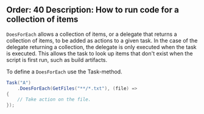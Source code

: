 Order: 40
Description: How to run code for a collection of items
---

`DoesForEach` allows a collection of items, or a delegate that returns a collection of items, to be added as actions to a given task. In the case of the delegate returning a collection, the delegate is only executed when the task is executed. This allows the task to look up items that don't exist when the script is first run, such as build artifacts.

To define a `DoesForEach` use the Task-method.

```csharp
Task("A")
    .DoesForEach(GetFiles("**/*.txt"), (file) =>
{
    // Take action on the file.
});
```
